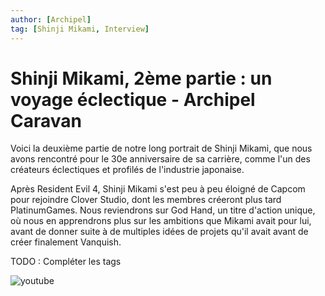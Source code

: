 ```yaml
---
author: [Archipel]
tag: [Shinji Mikami, Interview]
---
```


# Shinji Mikami, 2ème partie : un voyage éclectique - Archipel Caravan

Voici la deuxième partie de notre long portrait de Shinji Mikami, que nous avons rencontré pour le 30e anniversaire de sa carrière, comme l'un des créateurs éclectiques et profilés de l'industrie japonaise.

Après Resident Evil 4, Shinji Mikami s'est peu à peu éloigné de Capcom pour rejoindre Clover Studio, dont les membres créeront plus tard PlatinumGames. Nous reviendrons sur God Hand, un titre d'action unique, où nous en apprendrons plus sur les ambitions que Mikami avait pour lui, avant de donner suite à de multiples idées de projets qu'il avait avant de créer finalement Vanquish.

TODO : Compléter les tags

![youtube](https://www.youtube.com/watch?v=_37pVVpzg98&hl=fr&cc_lang_pref=fr&cc=1)

